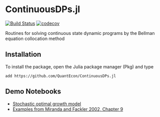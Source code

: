 # ContinuousDPs.jl

[![Build Status](https://github.com/QuantEcon/ContinuousDPs.jl/actions/workflows/ci.yml/badge.svg)](https://github.com/QuantEcon/ContinuousDPs.jl/actions/workflows/ci.yml)
[![codecov](https://codecov.io/gh/QuantEcon/ContinuousDPs.jl/branch/master/graph/badge.svg)](https://codecov.io/gh/QuantEcon/ContinuousDPs.jl)

Routines for solving continuous state dynamic programs by the Bellman equation collocation method

## Installation

To install the package, open the Julia package manager (Pkg) and type

```
add https://github.com/QuantEcon/ContinuousDPs.jl
```

## Demo Notebooks

* [Stochastic optimal growth model](http://nbviewer.jupyter.org/github/QuantEcon/ContinuousDPs.jl/blob/master/examples/cdp_ex_optgrowth_jl.ipynb)
* [Examples from Miranda and Fackler 2002, Chapter 9](http://nbviewer.jupyter.org/github/QuantEcon/ContinuousDPs.jl/blob/master/examples/cdp_ex_MF_jl.ipynb)
